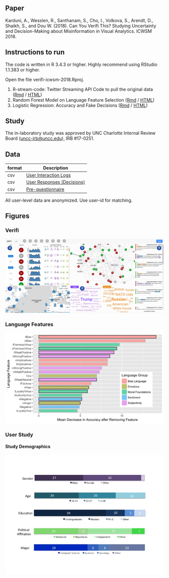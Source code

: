 ## Paper

Karduni, A., Wesslen, R., Santhanam, S., Cho, I., Volkova, S., Arendt, D., Shaikh, S., and Dou W. (2018). Can You Verifi This? Studying Uncertainty and Decision-Making about  Misinformation in Visual Analytics. ICWSM 2018.


## Instructions to run

The code is written in R 3.4.3 or higher. Highly recommend using RStudio 1.1.383 or higher.

Open the file verifi-icwsm-2018.Rproj.

1) R-stream-code: Twitter Streaming API Code to pull the original data ([Rmd](./01-public-api.Rmd) / [HTML](https://htmlpreview.github.io/?https://github.com/wesslen/verifi-icwsm-2018/blob/master/01-public-api.html))
2) Random Forest Model on Language Feature Selection ([Rmd](./02-linguistic-features.Rmd) / [HTML](https://htmlpreview.github.io/?https://github.com/wesslen/verifi-icwsm-2018/blob/master/02-linguistic-features.html))
3) Logistic Regression: Accuracy and Fake Decisions ([Rmd](./03-logistic-regression.Rmd) / [HTML](https://htmlpreview.github.io/?https://github.com/wesslen/verifi-icwsm-2018/blob/master/03-logistic-regression.html))

## Study

The in-laboratory study was approved by UNC Charlotte Internal Review Board (uncc-irb@uncc.edu), IRB #17-0251.

## Data

| format | Description            |
| ------ | ---------------------- |
| csv    | [User Interaction Logs](./data/userLogs.csv) |
| csv    | [User Responses (Decisions)](./data/userForms.csv) |
| csv    | [Pre-questionnaire](./data/pretest.csv) |

All user-level data are anonymized. Use user-id for matching.

## Figures

### Verifi

![Verifi Interface](./img/VerifiInterfaceWithLabel.png)

### Language Features

![Interface Language Features](./img/language-features.png)

### User Study

#### Study Demographics

![Study Demographics](./img/demographics.jpg)


